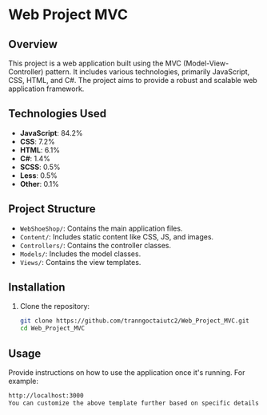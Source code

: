 # Web Project MVC

## Overview

This project is a web application built using the MVC (Model-View-Controller) pattern. It includes various technologies, primarily JavaScript, CSS, HTML, and C#. The project aims to provide a robust and scalable web application framework.

## Technologies Used

- **JavaScript**: 84.2%
- **CSS**: 7.2%
- **HTML**: 6.1%
- **C#**: 1.4%
- **SCSS**: 0.5%
- **Less**: 0.5%
- **Other**: 0.1%

## Project Structure

- `WebShoeShop/`: Contains the main application files.
- `Content/`: Includes static content like CSS, JS, and images.
- `Controllers/`: Contains the controller classes.
- `Models/`: Includes the model classes.
- `Views/`: Contains the view templates.

## Installation

1. Clone the repository:
    ```sh
    git clone https://github.com/tranngoctaiutc2/Web_Project_MVC.git
    cd Web_Project_MVC
    ```

## Usage

Provide instructions on how to use the application once it's running. For example:
```sh
http://localhost:3000
You can customize the above template further based on specific details and requirements of your project.
